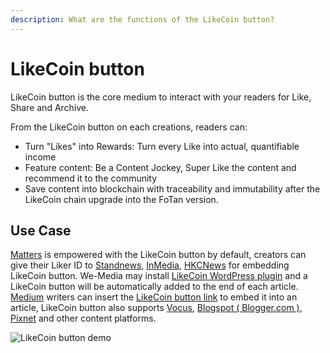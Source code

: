 ```yaml
---
description: What are the functions of the LikeCoin button?
---
```


# LikeCoin button

LikeCoin button is the core medium to interact with your readers for Like, Share and Archive.

From the LikeCoin button on each creations, readers can:

* Turn "Likes" into Rewards: Turn every Like into actual, quantifiable income
* Feature content: Be a Content Jockey, Super Like the content and recommend it to the community
* Save content into blockchain with traceability and immutability after the LikeCoin chain upgrade into the FoTan version. 

## Use Case

[Matters](https://matters.news/) is empowered with the LikeCoin button by default, creators can give their Liker ID to [Standnews](https://www.thestandnews.com/), [InMedia](https://www.inmediahk.net/), [HKCNews](https://www.hkcnews.com/) for embedding LikeCoin button. We-Media may install [LikeCoin  WordPress plugin](https://wordpress.org/plugins/likecoin/) and a LikeCoin button will be automatically added to the end of each article. [Medium](https://medium.com/) writers can insert the [LikeCoin button link](https://liker.land/creators) to embed it into an article, LikeCoin button also supports [Vocus](https://vocus.cc), [Blogspot \( Blogger.com \)](https://www.blogger.com/dashboard/reading), [Pixnet](https://appmarket.pixnet.tw/#!/addon/1331) and other content platforms. 

![LikeCoin button demo](https://gblobscdn.gitbook.com/assets%2F-LL4mdaVjNgL6A1--PV0%2F-MAXu9Lxx14vpKr9dO54%2F-MAXwN5NxScgV0FwK61i%2FSuperLike.gif?alt=media&token=a965b055-7c80-4b38-9d05-776d694d0ff1)

